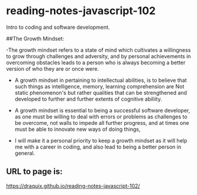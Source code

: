 # reading-notes-javascript-102
Intro to coding and software development.


##The Growth Mindset:

-The growth mindset refers to a state of mind which cultivates a willingness to grow through challenges and adversity, and by personal achievements in overcoming obstacles leads to a person who is always becoming a better version of who they are or once were.

- A growth mindset in pertaining to intellectual abilities, is to believe that such things as intelligence, memory, learning comprehension are Not static phenomenon's but rather qualities that can be strengthened and developed to further and further extents of cognitive abiliity.

- A growth mindset is essential to being a successful software developer, as one must be willing to deal with errors or problems as challenges to be overcome, not walls to impede all further progress, and at times one must be able to innovate new ways of doing things,

- I will make it a personal priority to keep a growth mindset as it will help me with a career in coding, and also lead to being a better person in general. 

## URL to page is:
https://draquix.github.io/reading-notes-javascript-102/
